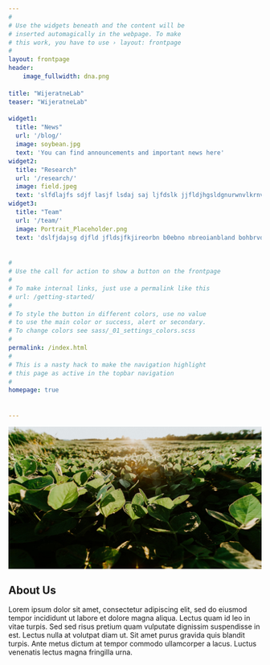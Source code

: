 ```yaml
---
#
# Use the widgets beneath and the content will be
# inserted automagically in the webpage. To make
# this work, you have to use › layout: frontpage
#
layout: frontpage
header:
    image_fullwidth: dna.png

title: "WijeratneLab"
teaser: "WijeratneLab"

widget1:
  title: "News"
  url: '/blog/'
  image: soybean.jpg
  text: 'You can find announcements and important news here'
widget2:
  title: "Research"
  url: '/research/'
  image: field.jpeg
  text: 'slfdlajfs sdjf lasjf lsdaj saj ljfdslk jjfldjhgsldgnurwnvlkrnvsb fsd mcvxm,nz v'
widget3:
  title: "Team"
  url: '/team/'
  image: Portrait_Placeholder.png
  text: 'dslfjdajsg djfld jfldsjfkjireorbn b0ebno nbreoianbland bohbrvdnd osdvdnadfnca vdlnv'

    
#
# Use the call for action to show a button on the frontpage
#
# To make internal links, just use a permalink like this
# url: /getting-started/
#
# To style the button in different colors, use no value
# to use the main color or success, alert or secondary.
# To change colors see sass/_01_settings_colors.scss
#
permalink: /index.html
#
# This is a nasty hack to make the navigation highlight
# this page as active in the topbar navigation
#
homepage: true


---
```


<div class="row">
  <div class="small-12 columns">
    <img src="/images/soybean.jpg">
  </div>
</div>

## About Us
Lorem ipsum dolor sit amet, consectetur adipiscing elit, sed do eiusmod tempor incididunt ut labore et dolore magna aliqua.
Lectus quam id leo in vitae turpis. Sed sed risus pretium quam vulputate dignissim suspendisse in est. Lectus nulla at volutpat diam ut.
Sit amet purus gravida quis blandit turpis. Ante metus dictum at tempor commodo ullamcorper a lacus. Luctus venenatis lectus magna fringilla urna.


